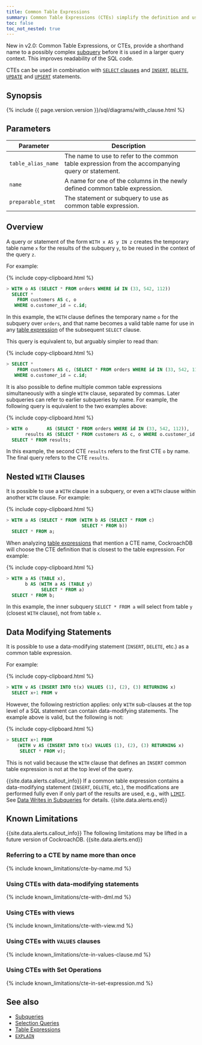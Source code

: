 ```yaml
---
title: Common Table Expressions
summary: Common Table Expressions (CTEs) simplify the definition and use of subqueries
toc: false
toc_not_nested: true
---
```



<span class="version-tag">New in v2.0:</span>
Common Table Expressions, or CTEs, provide a shorthand name to a
possibly complex [subquery](subqueries.html) before it is used in a
larger query context. This improves readability of the SQL code.

CTEs can be used in combination with [`SELECT`
clauses](select-clause.html) and [`INSERT`](insert.html),
[`DELETE`](delete.html), [`UPDATE`](update.html) and
[`UPSERT`](upsert.html) statements.

<div id="toc"></div>

## Synopsis

<div>{% include {{ page.version.version }}/sql/diagrams/with_clause.html %}</div>

<div markdown="1"></div>

## Parameters

Parameter | Description
----------|------------
`table_alias_name` | The name to use to refer to the common table expression from the accompanying query or statement.
`name` | A name for one of the columns in the newly defined common table expression.
`preparable_stmt` | The statement or subquery to use as common table expression.

## Overview

A query or statement of the form `WITH x AS y IN z` creates the
temporary table name `x` for the results of the subquery `y`, to be
reused in the context of the query `z`.

For example:

{% include copy-clipboard.html %}
~~~ sql
> WITH o AS (SELECT * FROM orders WHERE id IN (33, 542, 112))
  SELECT *
    FROM customers AS c, o
   WHERE o.customer_id = c.id;
~~~

In this example, the `WITH` clause defines the temporary name `o` for
the subquery over `orders`, and that name becomes a valid table name
for use in any [table expression](table-expressions.html) of the
subsequent `SELECT` clause.

This query is equivalent to, but arguably simpler to read than:

{% include copy-clipboard.html %}
~~~ sql
> SELECT *
    FROM customers AS c, (SELECT * FROM orders WHERE id IN (33, 542, 112)) AS o
   WHERE o.customer_id = c.id;
~~~

It is also possible to define multiple common table expressions
simultaneously with a single `WITH` clause, separated by commas. Later
subqueries can refer to earlier subqueries by name. For example, the
following query is equivalent to the two examples above:

{% include copy-clipboard.html %}
~~~ sql
> WITH o       AS (SELECT * FROM orders WHERE id IN (33, 542, 112)),
       results AS (SELECT * FROM customers AS c, o WHERE o.customer_id = c.id)
  SELECT * FROM results;
~~~

In this example, the second CTE `results` refers to the first CTE `o`
by name. The final query refers to the CTE `results`.

## Nested `WITH` Clauses

It is possible to use a `WITH` clause in a subquery, or even a `WITH` clause within another `WITH` clause. For example:

{% include copy-clipboard.html %}
~~~ sql
> WITH a AS (SELECT * FROM (WITH b AS (SELECT * FROM c)
                            SELECT * FROM b))
  SELECT * FROM a;
~~~

When analyzing [table expressions](table-expressions.html) that
mention a CTE name, CockroachDB will choose the CTE definition that is
closest to the table expression. For example:

{% include copy-clipboard.html %}
~~~ sql
> WITH a AS (TABLE x),
       b AS (WITH a AS (TABLE y)
             SELECT * FROM a)
  SELECT * FROM b;
~~~

In this example, the inner subquery `SELECT * FROM a` will select from
table `y` (closest `WITH` clause), not from table `x`.

## Data Modifying Statements

It is possible to use a data-modifying statement (`INSERT`, `DELETE`,
etc.) as a common table expression.

For example:

{% include copy-clipboard.html %}
~~~ sql
> WITH v AS (INSERT INTO t(x) VALUES (1), (2), (3) RETURNING x)
  SELECT x+1 FROM v
~~~

However, the following restriction applies: only `WITH` sub-clauses at
the top level of a SQL statement can contain data-modifying
statements. The example above is valid, but the following is not:

{% include copy-clipboard.html %}
~~~ sql
> SELECT x+1 FROM
    (WITH v AS (INSERT INTO t(x) VALUES (1), (2), (3) RETURNING x)
     SELECT * FROM v);
~~~

This is not valid because the `WITH` clause that defines an `INSERT`
common table expression is not at the top level of the query.

{{site.data.alerts.callout_info}}
If a common table expression contains
a data-modifying statement (<code>INSERT</code>, <code>DELETE</code>,
etc.), the modifications are performed fully even if only part
of the results are used, e.g., with <a
href="limit-offset.html"><code>LIMIT</code></a>. See <a
href="subqueries.html#data-writes-in-subqueries">Data
Writes in Subqueries</a> for details.
{{site.data.alerts.end}}

<div markdown="1"></div>

## Known Limitations

{{site.data.alerts.callout_info}}
The following limitations may be lifted
in a future version of CockroachDB.
{{site.data.alerts.end}}

<div markdown="1"></div>

### Referring to a CTE by name more than once

{% include known_limitations/cte-by-name.md %}

### Using CTEs with data-modifying statements

{% include known_limitations/cte-with-dml.md %}

### Using CTEs with views

{% include known_limitations/cte-with-view.md %}

### Using CTEs with `VALUES` clauses

{% include known_limitations/cte-in-values-clause.md %}

### Using CTEs with Set Operations

{% include known_limitations/cte-in-set-expression.md %}

## See also

- [Subqueries](subqueries.html)
- [Selection Queries](selection-queries.html)
- [Table Expressions](table-expressions.html)
- [`EXPLAIN`](explain.html)
